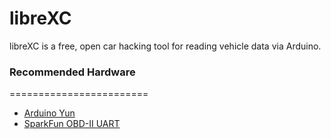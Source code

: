 libreXC
=======

libreXC is a free, open car hacking tool for reading vehicle data via Arduino.


### Recommended Hardware
========================
* [Arduino Yun](https://www.arduino.cc/en/Main/ArduinoBoardYun)
* [SparkFun OBD-II UART](https://www.sparkfun.com/products/9555)
